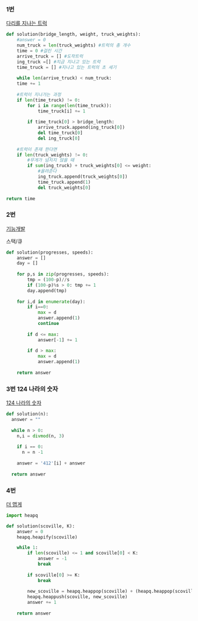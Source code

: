  ### 1번

[다리를 지나는 트럭](https://programmers.co.kr/learn/courses/30/lessons/42583)    

```python
def solution(bridge_length, weight, truck_weights):
    #answer = 0
    num_truck = len(truck_weights) #트럭의 총 개수 
    time = 0 #걸린 시간 
    arrive_truck = [] #도착트럭 
    ing_truck =[] #지금 지나고 있는 트럭 
    time_truck = [] #지나고 있는 트럭의 초 세기
    
	while len(arrive_truck) < num_truck:
    time += 1
    
    #트럭이 지나가는 과정      
    if len(time_truck) != 0:
        for i in range(len(time_truck)):
            time_truck[i] += 1
        
        if time_truck[0] > bridge_length: 
            arrive_truck.append(ing_truck[0]) 
            del time_truck[0] 
            del ing_truck[0]
            
    #트럭이 존재 한다면
    if len(truck_weights) != 0:
        #무게가 넘치지 않을 때 
        if sum(ing_truck) + truck_weights[0] <= weight:
            #올려준다
            ing_truck.append(truck_weights[0])
            time_truck.append(1)
            del truck_weights[0]
            
return time
```



### 2번

[기능개발](https://programmers.co.kr/learn/courses/30/lessons/42586)

스택/큐

```python
def solution(progresses, speeds):
    answer = []
    day = []
    
    for p,s in zip(progresses, speeds):
        tmp = (100-p)//s
        if (100-p)%s > 0: tmp += 1
        day.append(tmp)
        
    for i,d in enumerate(day):
        if i==0:
            max = d
            answer.append(1)
            continue
        
        if d <= max:
            answer[-1] += 1
            
        if d > max:
            max = d
            answer.append(1) 
            
    return answer
```



### 3번 124 나라의 숫자

[124 나라의 숫자](https://programmers.co.kr/learn/courses/30/lessons/12899)

```python
def solution(n):
  answer = ""
  
  while n > 0:
    n,i = divmod(n, 3)
    
    if i == 0:
      n = n -1
      
    answer = '412'[i] + answer 
  
  return answer
```



### 4번

[더 맵게](https://programmers.co.kr/learn/courses/30/lessons/42626)

```python
import heapq

def solution(scoville, K):
    answer = 0
    heapq.heapify(scoville)

    while 1:
        if len(scoville) <= 1 and scoville[0] < K:
            answer = -1
            break
        
        if scoville[0] >= K:
            break
        
        new_scoville = heapq.heappop(scoville) + (heapq.heappop(scoville)*2)
        heapq.heappush(scoville, new_scoville)
        answer += 1
    
    return answer
```

